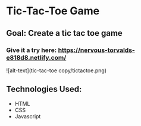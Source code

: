 # Tic-Tac-Toe Game 

## Goal: Create a tic tac toe game 
 
### Give it a try here: https://nervous-torvalds-e818d8.netlify.com/

![alt-text](tic-tac-toe copy/tictactoe.png)

## Technologies Used: 
- HTML 
- CSS 
- Javascript
